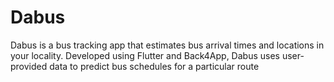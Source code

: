 # Dabus
Dabus is a bus tracking app that estimates bus arrival times and locations in your locality. Developed using Flutter and Back4App, Dabus uses user-provided data to predict bus schedules for a particular route
